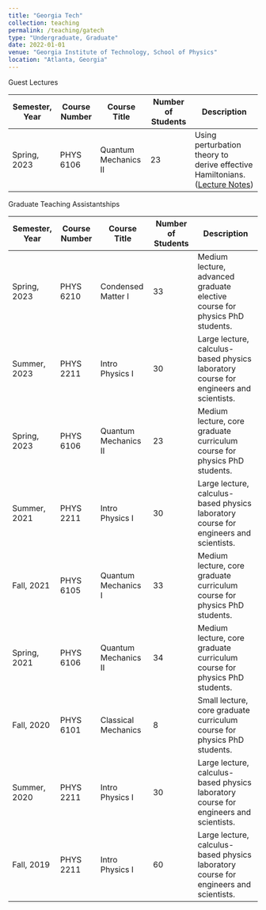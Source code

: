 ```yaml
---
title: "Georgia Tech"
collection: teaching
permalink: /teaching/gatech
type: "Undergraduate, Graduate"
date: 2022-01-01
venue: "Georgia Institute of Technology, School of Physics"
location: "Atlanta, Georgia"
---
```


Guest Lectures



| Semester, Year | Course Number | Course Title         | Number of Students | Description                                                                |
|----------------|---------------|----------------------|--------------------|----------------------------------------------------------------------------|
| Spring, 2023   | PHYS 6106     | Quantum Mechanics II | 23                 | Using perturbation theory to derive effective Hamiltonians. ([Lecture Notes](https://shakani.github.io/files/PHYS_6106_Superexchange_Lecture_Notes.pdf))                |



Graduate Teaching Assistantships



| Semester, Year | Course Number | Course Title         | Number of Students | Description                                                                |
|----------------|---------------|----------------------|--------------------|----------------------------------------------------------------------------|
| Spring, 2023   | PHYS 6210     | Condensed Matter I |   33               | Medium lecture, advanced graduate elective course for physics PhD students.  |
| Summer, 2023   | PHYS 2211     | Intro Physics I      | 30                | Large lecture, calculus-based physics laboratory course for engineers and scientists. |
| Spring, 2023   | PHYS 6106     | Quantum Mechanics II | 23                 | Medium lecture, core graduate curriculum course for physics PhD students.  |
| Summer, 2021   | PHYS 2211     | Intro Physics I      | 30                | Large lecture, calculus-based physics laboratory course for engineers and scientists. |
| Fall, 2021     | PHYS 6105     | Quantum Mechanics I  | 33                 | Medium lecture, core graduate curriculum course for physics PhD students.  |
| Spring, 2021   | PHYS 6106     | Quantum Mechanics II | 34                 | Medium lecture, core graduate curriculum course for physics PhD students.  |
| Fall, 2020     | PHYS 6101     | Classical Mechanics  | 8                  | Small lecture, core graduate curriculum course for physics PhD students.   |
| Summer, 2020   | PHYS 2211     | Intro Physics I      | 30                | Large lecture, calculus-based physics laboratory course for engineers and scientists. |
| Fall, 2019     | PHYS 2211     | Intro Physics I      | 60                | Large lecture, calculus-based physics laboratory course for engineers and scientists. |
